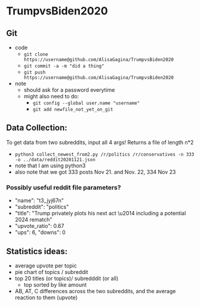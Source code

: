 # TrumpvsBiden2020   

## Git
- code
  - `git clone https://username@github.com/AlisaGagina/TrumpvsBiden2020`
  - `git commit -a -m "did a thing"`
  - `git push https://username@github.com/AlisaGagina/TrumpvsBiden2020`
- note 
  - should ask for a password everytime
  - might also need to do:
    - `git config --global user.name "username"`
    - `git add newfile_not_yet_on_git`

## Data Collection:
 To get data from two subreddits, input all 4 args! Returns a file of length n*2
 - `python3 collect_newest_from2.py /r/politics /r/conservatives -n 333 -o ../data/reddit20201121.json   `
 -  note that I am using python3
 -  also note that we got 333 posts Nov 21. and Nov. 22, 334 Nov 23
 
 ### Possibly useful reddit file parameters?
 - "name": "t3_jyj67n"
 - "subreddit": "politics"
 - "title": "Trump privately plots his next act \u2014 including a potential 2024 rematch"
 - "upvote_ratio": 0.67
 - "ups": 6, "downs": 0
 
 ## Statistics ideas:
 - average upvote per topic
 - pie chart of topics / subreddit
 - top 20 titles  (or topics)/ subredddit (or all) 
   - top sorted by like amount
 - AB, AT, C differences across the two subreddits, and the average reaction to them (upvote)
 

